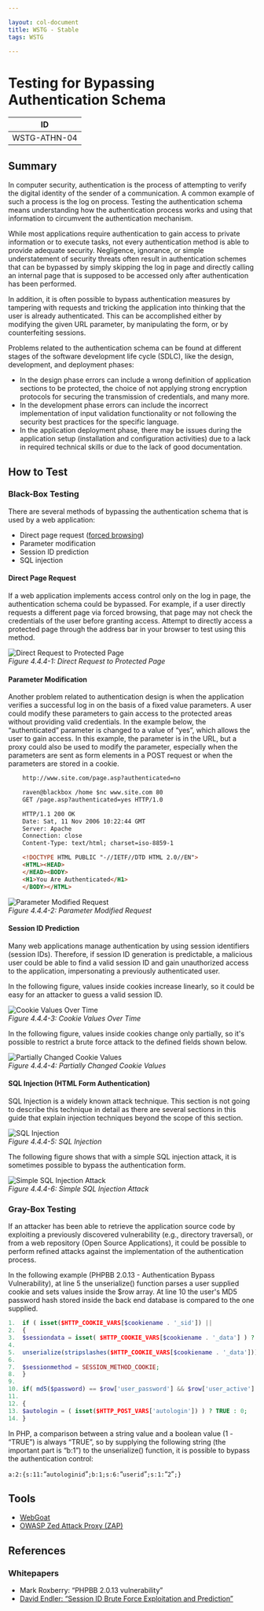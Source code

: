 ```yaml
---

layout: col-document
title: WSTG - Stable
tags: WSTG

---
```

# Testing for Bypassing Authentication Schema

|ID            |
|--------------|
|WSTG-ATHN-04|

## Summary

In computer security, authentication is the process of attempting to verify the digital identity of the sender of a communication. A common example of such a process is the log on process. Testing the authentication schema means understanding how the authentication process works and using that information to circumvent the authentication mechanism.

While most applications require authentication to gain access to private information or to execute tasks, not every authentication method is able to provide adequate security. Negligence, ignorance, or simple understatement of security threats often result in authentication schemes that can be bypassed by simply skipping the log in page and directly calling an internal page that is supposed to be accessed only after authentication has been performed.

In addition, it is often possible to bypass authentication measures by tampering with requests and tricking the application into thinking that the user is already authenticated. This can be accomplished either by modifying the given URL parameter, by manipulating the form, or by counterfeiting sessions.

Problems related to the authentication schema can be found at different stages of the software development life cycle (SDLC), like the design, development, and deployment phases:

- In the design phase errors can include a wrong definition of application sections to be protected, the choice of not applying strong encryption protocols for securing the transmission of credentials, and many more.
- In the development phase errors can include the incorrect implementation of input validation functionality or not following the security best practices for the specific language.
- In the application deployment phase, there may be issues during the application setup (installation and configuration activities) due to a lack in required technical skills or due to the lack of good documentation.

## How to Test

### Black-Box Testing

There are several methods of bypassing the authentication schema that is used by a web application:

- Direct page request ([forced browsing](https://owasp.org/www-community/attacks/Forced_browsing))
- Parameter modification
- Session ID prediction
- SQL injection

#### Direct Page Request

If a web application implements access control only on the log in page, the authentication schema could be bypassed. For example, if a user directly requests a different page via forced browsing, that page may not check the credentials of the user before granting access. Attempt to directly access a protected page through the address bar in your browser to test using this method.

![Direct Request to Protected Page](images/Basm-directreq.jpg)\
*Figure 4.4.4-1: Direct Request to Protected Page*

#### Parameter Modification

Another problem related to authentication design is when the application verifies a successful log in on the basis of a fixed value parameters. A user could modify these parameters to gain access to the protected areas without providing valid credentials. In the example below, the “authenticated” parameter is changed to a value of “yes”, which allows the user to gain access. In this example, the parameter is in the URL, but a proxy could also be used to modify the parameter, especially when the parameters are sent as form elements in a POST request or when the parameters are stored in a cookie.

```html
    http://www.site.com/page.asp?authenticated=no

    raven@blackbox /home $nc www.site.com 80
    GET /page.asp?authenticated=yes HTTP/1.0

    HTTP/1.1 200 OK
    Date: Sat, 11 Nov 2006 10:22:44 GMT
    Server: Apache
    Connection: close
    Content-Type: text/html; charset=iso-8859-1

    <!DOCTYPE HTML PUBLIC "-//IETF//DTD HTML 2.0//EN">
    <HTML><HEAD>
    </HEAD><BODY>
    <H1>You Are Authenticated</H1>
    </BODY></HTML>
```

![Parameter Modified Request](images/Basm-parammod.jpg)\
*Figure 4.4.4-2: Parameter Modified Request*

#### Session ID Prediction

Many web applications manage authentication by using session identifiers (session IDs). Therefore, if session ID generation is predictable, a malicious user could be able to find a valid session ID and gain unauthorized access to the application, impersonating a previously authenticated user.

In the following figure, values inside cookies increase linearly, so it could be easy for an attacker to guess a valid session ID.

![Cookie Values Over Time](images/Basm-sessid.jpg)\
*Figure 4.4.4-3: Cookie Values Over Time*

In the following figure, values inside cookies change only partially, so it's possible to restrict a brute force attack to the defined fields shown below.

![Partially Changed Cookie Values](images/Basm-sessid2.jpg)\
*Figure 4.4.4-4: Partially Changed Cookie Values*

#### SQL Injection (HTML Form Authentication)

SQL Injection is a widely known attack technique. This section is not going to describe this technique in detail as there are several sections in this guide that explain injection techniques beyond the scope of this section.

![SQL Injection](images/Basm-sqlinj.jpg)\
*Figure 4.4.4-5: SQL Injection*

The following figure shows that with a simple SQL injection attack, it is sometimes possible to bypass the authentication form.

![Simple SQL Injection Attack](images/Basm-sqlinj2.gif)\
*Figure 4.4.4-6: Simple SQL Injection Attack*

### Gray-Box Testing

If an attacker has been able to retrieve the application source code by exploiting a previously discovered vulnerability (e.g., directory traversal), or from a web repository (Open Source Applications), it could be possible to perform refined attacks against the implementation of the authentication process.

In the following example (PHPBB 2.0.13 - Authentication Bypass Vulnerability), at line 5 the unserialize() function parses a user supplied cookie and sets values inside the $row array. At line 10 the user's MD5 password hash stored inside the back end database is compared to the one supplied.

```php
1.  if ( isset($HTTP_COOKIE_VARS[$cookiename . '_sid']) ||
2.  {
3.  $sessiondata = isset( $HTTP_COOKIE_VARS[$cookiename . '_data'] ) ?
4.
5.  unserialize(stripslashes($HTTP_COOKIE_VARS[$cookiename . '_data'])) : array();
6.
7.  $sessionmethod = SESSION_METHOD_COOKIE;
8.  }
9.
10. if( md5($password) == $row['user_password'] && $row['user_active'] )
11.
12. {
13. $autologin = ( isset($HTTP_POST_VARS['autologin']) ) ? TRUE : 0;
14. }
```

In PHP, a comparison between a string value and a boolean value (1 - “TRUE”) is always “TRUE”, so by supplying the following string (the important part is “b:1”) to the unserialize() function, it is possible to bypass the authentication control:

`a:2:{s:11:`“`autologinid`”`;b:1;s:6:`“`userid`”`;s:1:`“`2`”`;}`

## Tools

- [WebGoat](https://owasp.org/www-project-webgoat/)
- [OWASP Zed Attack Proxy (ZAP)](https://www.zaproxy.org)

## References

### Whitepapers

- Mark Roxberry: “PHPBB 2.0.13 vulnerability”
- [David Endler: “Session ID Brute Force Exploitation and Prediction”](https://www.cgisecurity.com/lib/SessionIDs.pdf)

